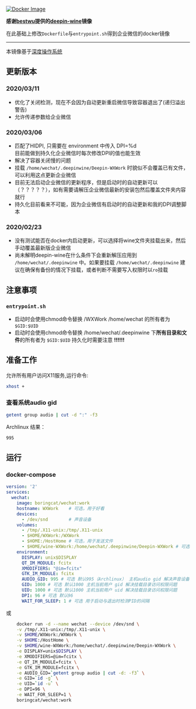 [![Docker Image](https://img.shields.io/badge/docker%20image-available-green.svg)](https://hub.docker.com/r/boringcat/wechat/)


**感谢[bestwu](https://github.com/bestwu)提供的[deepin-wine](https://github.com/bestwu/docker-wine)镜像**

在此基础上修改`Dockerfile`与`entrypoint.sh`得到企业微信的docker镜像

---

本镜像基于[深度操作系统](https://www.deepin.org/download/)

## 更新版本
### 2020/03/11  
  * 优化了关闭检测，现在不会因为自动更新重启微信导致容器退出了(递归溢出警告)  
  * 允许传递参数给企业微信

### 2020/03/06  
  * 匹配了HIDPI, 只需要在 environment 中传入 DPI=%d  
  目前能做到持久化企业微信时每次修改DPI的值也能生效
  * 解决了容器关闭慢的问题
  * 挂载 `/home/wechat/.deepinwine/Deepin-WXWork` 时貌似不会覆盖已有文件，可以利用这点更新企业微信
  * 目前无法启动企业微信的更新程序，但是启动时的自动更新可以（？？？？？），如有需要请解压企业微信最新的安装包然后覆盖文件夹内容就行
  * 持久化目前看来不可能，因为企业微信有启动时的自动更新和我的DPI调整脚本


### 2020/02/23  
* 没有测试能否在docker内启动更新，可以选择将wine文件夹挂载出来，然后手动覆盖最新版企业微信  
* 尚未解明deepin-wine在什么条件下会重新解压应用到 `/home/wechat/.deepinwine` 中。如果要挂载 `/home/wechat/.deepinwine` 建议在确保有备份的情况下挂载，或者判断不需要写入权限时以`ro`挂载

## **注意事项**
### `entrypoint.sh`
* 启动时会使用chmod命令替换 /WXWork /home/wechat 的所有者为 `$GID:$UID`
* 启动时会使用chmod命令替换 /home/wechat/.deepinwine 下**所有目录和文件**的所有者为 `$GID:$UID` 持久化时需要注意 **!!!!!!**

## 准备工作

允许所有用户访问X11服务,运行命令:

```bash
xhost +
```

### 查看系统audio gid

```bash
getent group audio | cut -d ":" -f3
```

Archlinux 结果：

```bash
995
```

## 运行

### docker-compose

```yml
version: '2'
services:
  wechat:
    image: boringcat/wechat:work
    hostname: WXWork    # 可选，用于好看
    devices:
      - /dev/snd        # 声音设备
    volumes:
      - /tmp/.X11-unix:/tmp/.X11-unix
      - $HOME/WXWork:/WXWork
      - $HOME:/HostHome # 可选，用于发送文件
      - $HOME/wine-WXWork:/home/wechat/.deepinwine/Deepin-WXWork # 可选，用于持久化 例如：更新企业微信
    environment:
      DISPLAY: unix$DISPLAY
      QT_IM_MODULE: fcitx
      XMODIFIERS: "@im=fcitx"
      GTK_IM_MODULE: fcitx
      AUDIO_GID: 995 # 可选 默认995（Archlinux） 主机audio gid 解决声音设备访问权限问题
      GID: 1000 # 可选 默认1000 主机当前用户 gid 解决挂载目录访问权限问题
      UID: 1000 # 可选 默认1000 主机当前用户 uid 解决挂载目录访问权限问题
      DPI: 96 # 可选 默认96 
      WAIT_FOR_SLEEP: 1 # 可选 用于启动与退出时检测PID的间隔
```

或

```bash
    docker run -d --name wechat --device /dev/snd \
    -v /tmp/.X11-unix:/tmp/.X11-unix \
    -v $HOME/WXWork:/WXWork \
    -v $HOME:/HostHome \
    -v $HOME/wine-WXWork:/home/wechat/.deepinwine/Deepin-WXWork \
    -e DISPLAY=unix$DISPLAY \
    -e XMODIFIERS=@im=fcitx \
    -e QT_IM_MODULE=fcitx \
    -e GTK_IM_MODULE=fcitx \
    -e AUDIO_GID=`getent group audio | cut -d: -f3` \
    -e GID=`id -g` \
    -e UID=`id -u` \
    -e DPI=96 \
    -e WAIT_FOR_SLEEP=1 \
    boringcat/wechat:work
```
